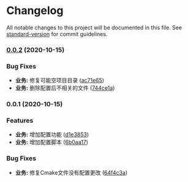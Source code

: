 # Changelog

All notable changes to this project will be documented in this file. See [standard-version](https://github.com/conventional-changelog/standard-version) for commit guidelines.

### [0.0.2](http://git.fulong.me/eiot/linux_cmake_template/compare/v0.0.1...v0.0.2) (2020-10-15)


### Bug Fixes

* **业务:** 修复可能空项目目录 ([ac71e65](http://git.fulong.me/eiot/linux_cmake_template/commit/ac71e652e976e168aa56812712136086d9b971d8))
* **业务:** 删除配置后不相关的文件 ([744ce1a](http://git.fulong.me/eiot/linux_cmake_template/commit/744ce1ac0ff2275c191ba62e71b9779b73fb77c6))

### 0.0.1 (2020-10-15)


### Features

* **业务:** 增加配置功能 ([d1e3853](http://git.fulong.me/eiot/linux_cmake_template/commit/d1e385366fb7896fbe830a9fa2ead6d8e0605d0a))
* **业务:** 增加配置脚本 ([6b0aa17](http://git.fulong.me/eiot/linux_cmake_template/commit/6b0aa173b552d14ff35e58493421b716ea05304c))


### Bug Fixes

* **业务:** 修复Cmake文件没有配置更改 ([64f4c3a](http://git.fulong.me/eiot/linux_cmake_template/commit/64f4c3a117527ec396dad9aa81f4b52118fd4657))
